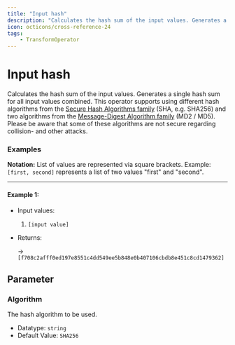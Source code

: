 ```yaml
---
title: "Input hash"
description: "Calculates the hash sum of the input values. Generates a single hash sum for all input values combined."
icon: octicons/cross-reference-24
tags: 
    - TransformOperator
---
```

# Input hash
<!-- This file was generated - DO NOT CHANGE IT MANUALLY -->



Calculates the hash sum of the input values. Generates a single hash sum for all input values combined.
This operator supports using different hash algorithms from the [Secure Hash Algorithms family](https://en.wikipedia.org/wiki/Secure_Hash_Algorithms) (SHA, e.g. SHA256) and two algorithms from the [Message-Digest Algorithm family](https://en.wikipedia.org/wiki/MD5) (MD2 / MD5). Please be aware that some of these algorithms are not secure regarding collision- and other attacks.

### Examples

**Notation:** List of values are represented via square brackets. Example: `[first, second]` represents a list of two values "first" and "second".

---
#### Example 1:

* Input values:
  1. `[input value]`

* Returns:

  → `[f708c2afff0ed197e8551c4dd549ee5b848e0b407106cbdb8e451c8cd1479362]`




## Parameter

### Algorithm

The hash algorithm to be used.

- Datatype: `string`
- Default Value: `SHA256`



